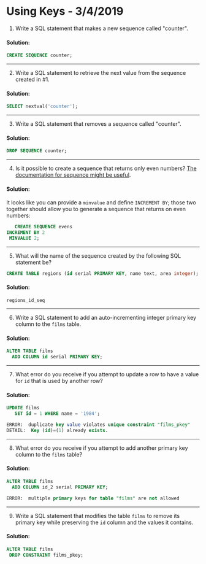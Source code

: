 
[comment]: # (using_keys.md)

# Using Keys - 3/4/2019

1. Write a SQL statement that makes a new sequence called "counter".

#### Solution:

```sql
CREATE SEQUENCE counter;
```

---

2. Write a SQL statement to retrieve the next value from the sequence created in #1.

#### Solution:

```sql
SELECT nextval('counter');
```

---

3. Write a SQL statement that removes a sequence called "counter".

#### Solution:

```sql
DROP SEQUENCE counter;
```

---

4. Is it possible to create a sequence that returns only even numbers? [The documentation for sequence might be useful](http://www.postgresql.org/docs/9.5/static/sql-createsequence.html).

#### Solution:

It looks like you can provide a `minvalue` and define `INCREMENT BY`; those two together should allow you to generate a sequence that returns on even numbers:

```sql
   CREATE SEQUENCE evens
INCREMENT BY 2
 MINVALUE 2;
```

---

5. What will the name of the sequence created by the following SQL statement be?

```sql
CREATE TABLE regions (id serial PRIMARY KEY, name text, area integer);
```

#### Solution:

`regions_id_seq`

---

6. Write a SQL statement to add an auto-incrementing integer primary key column to the `films` table.

#### Solution:

```sql
ALTER TABLE films
  ADD COLUMN id serial PRIMARY KEY;
```

---

7. What error do you receive if you attempt to update a row to have a value for `id` that is used by another row?

#### Solution:

```sql
UPDATE films
   SET id = 1 WHERE name = '1984';

ERROR:  duplicate key value violates unique constraint "films_pkey"
DETAIL:  Key (id)=(1) already exists.
```

---

8. What error do you receive if you attempt to add another primary key column to the `films` table?

#### Solution:

```sql
ALTER TABLE films
  ADD COLUMN id_2 serial PRIMARY KEY;

ERROR:  multiple primary keys for table "films" are not allowed
```

---

9. Write a SQL statement that modifies the table `films` to remove its primary key while preserving the `id` column and the values it contains.

#### Solution:

```sql
ALTER TABLE films
 DROP CONSTRAINT films_pkey;
```
